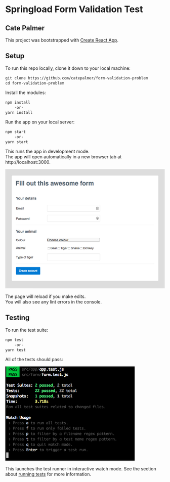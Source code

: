 # Springload Form Validation Test
## Cate Palmer

This project was bootstrapped with [Create React App](https://github.com/facebook/create-react-app).

## Setup
To run this repo locally, clone it down to your local machine:
```
git clone https://github.com/catepalmer/form-validation-problem
cd form-validation-problem
```

Install the modules:
```
npm install
    -or-
yarn install
```

Run the app on your local server:
```
npm start
    -or-
yarn start
```

This runs the app in development mode.<br>
The app will open automatically in a new browser tab at http://localhost:3000.

![Basic form page](https://github.com/catepalmer/form-validation-problem/blob/gh-pages/images/formdemo.png)

The page will reload if you make edits.<br>
You will also see any lint errors in the console.

## Testing

To run the test suite:
```
npm test
    -or-
yarn test
```

All of the tests should pass:

![All tests pass](https://github.com/catepalmer/form-validation-problem/blob/gh-pages/images/testsdemo.png)

This launches the test runner in interactive watch mode.
See the section about [running tests](https://facebook.github.io/create-react-app/docs/running-tests) for more information.


